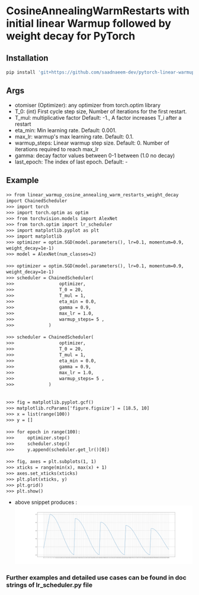 # CosineAnnealingWarmRestarts with initial linear Warmup followed by weight decay for PyTorch

## Installation
```bash
pip install 'git+https://github.com/saadnaeem-dev/pytorch-linear-warmup-cosine-annealing-warm-restarts-weight-decay'
```

## Args
- otomiser (Optimizer): any optimizer from torch.optim library
- T_0: (int) First cycle step size, Number of iterations for the first restart.
- T_mul: multiplicative factor Default: -1., A factor increases T_i after a restart
- eta_min: Min learning rate. Default: 0.001.
- max_lr: warmup's max learning rate. Default: 0.1.
- warmup_steps: Linear warmup step size. Default: 0. Number of iterations required to reach max_lr
- gamma: decay factor values between 0-1 between (1.0 no decay)
- last_epoch: The index of last epoch. Default: -

## Example
```
>> from linear_warmup_cosine_annealing_warm_restarts_weight_decay import ChainedScheduler
>>> import torch
>>> import torch.optim as optim
>>> from torchvision.models import AlexNet
>>> from torch.optim import lr_scheduler
>>> import matplotlib.pyplot as plt
>>> import matplotlib
>>> optimizer = optim.SGD(model.parameters(), lr=0.1, momentum=0.9, weight_decay=1e-1)
>>> model = AlexNet(num_classes=2)

>>> optimizer = optim.SGD(model.parameters(), lr=0.1, momentum=0.9, weight_decay=1e-1)
>>> scheduler = ChainedScheduler(
>>>                 optimizer,
>>>                 T_0 = 20,
>>>                 T_mul = 1,
>>>                 eta_min = 0.0,
>>>                 gamma = 0.9,
>>>                 max_lr = 1.0,
>>>                 warmup_steps= 5 ,
>>>             )

>>> scheduler = ChainedScheduler(
>>>                 optimizer,
>>>                 T_0 = 20,
>>>                 T_mul = 1,
>>>                 eta_min = 0.0,
>>>                 gamma = 0.9,
>>>                 max_lr = 1.0,
>>>                 warmup_steps= 5 ,
>>>             )


>>> fig = matplotlib.pyplot.gcf()
>>> matplotlib.rcParams['figure.figsize'] = [18.5, 10]
>>> x = list(range(100))
>>> y = []

>>> for epoch in range(100):
>>>     optimizer.step()
>>>     scheduler.step()
>>>     y.append(scheduler.get_lr()[0])

>>> fig, axes = plt.subplots(1, 1)
>>> xticks = range(min(x), max(x) + 1)
>>> axes.set_xticks(xticks)
>>> plt.plot(xticks, y)
>>> plt.grid()
>>> plt.show()
```
- above snippet produces : 
![exampleUsingAllOptions](./plots/InitialWarmup_with_CosineAnealingWithWarmRestarts_and_WeightDecay.png "exampleUsingAllOptions")

### Further examples and detailed use cases can be found in doc strings of lr_scheduler.py file